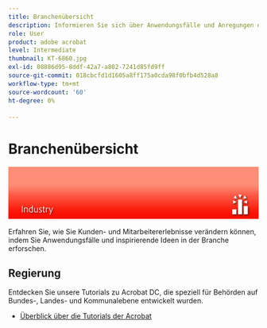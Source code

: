 ```yaml
---
title: Branchenübersicht
description: Informieren Sie sich über Anwendungsfälle und Anregungen der Branche, wie Sie Kunden- und Mitarbeitererlebnisse transformieren können.
role: User
product: adobe acrobat
level: Intermediate
thumbnail: KT-6860.jpg
exl-id: 08886d95-8ddf-42a7-a802-7241d85fd9ff
source-git-commit: 018cbcfd1d1605a8ff175a0cda98f0bfb4d528a8
workflow-type: tm+mt
source-wordcount: '60'
ht-degree: 0%

---
```


# Branchenübersicht

![Image der Acrobat-Industrie](../assets/Hero-Industry.png)

Erfahren Sie, wie Sie Kunden- und Mitarbeitererlebnisse verändern können, indem Sie Anwendungsfälle und inspirierende Ideen in der Branche erforschen.

## Regierung

Entdecken Sie unsere Tutorials zu Acrobat DC, die speziell für Behörden auf Bundes-, Landes- und Kommunalebene entwickelt wurden.

* [Überblick über die Tutorials der Acrobat](gov/gov-overview.md)
